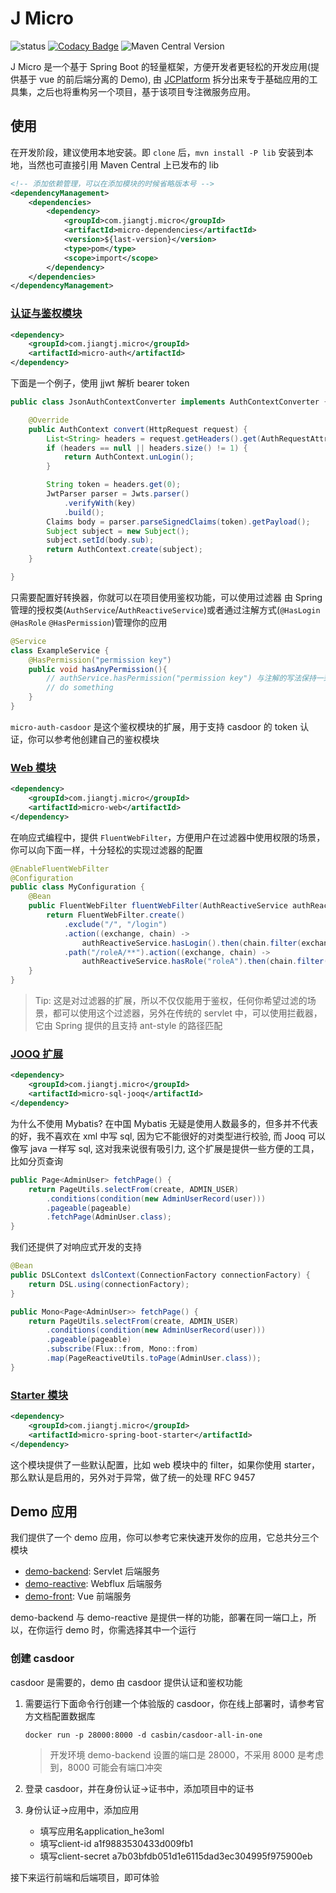 # J Micro

![status](https://img.shields.io/badge/status-developing-yellow.svg)
[![Codacy Badge](https://app.codacy.com/project/badge/Grade/1d836355f32d423cb487081709b5890d)](https://app.codacy.com/gh/jiangtj/jmicro/dashboard?utm_source=gh&utm_medium=referral&utm_content=&utm_campaign=Badge_grade)
![Maven Central Version](https://img.shields.io/maven-central/v/com.jiangtj.micro/parent)

J Micro 是一个基于 Spring Boot 的轻量框架，方便开发者更轻松的开发应用(提供基于 vue 的前后端分离的 Demo), 由 [JCPlatform](https://github.com/JiangTJ/jc-platform) 拆分出来专于基础应用的工具集，之后也将重构另一个项目，基于该项目专注微服务应用。

## 使用

在开发阶段，建议使用本地安装。即 `clone` 后，`mvn install -P lib` 安装到本地，当然也可直接引用 Maven Central 上已发布的 lib

```xml
<!-- 添加依赖管理，可以在添加模块的时候省略版本号 -->
<dependencyManagement>
    <dependencies>
        <dependency>
            <groupId>com.jiangtj.micro</groupId>
            <artifactId>micro-dependencies</artifactId>
            <version>${last-version}</version>
            <type>pom</type>
            <scope>import</scope>
        </dependency>
    </dependencies>
</dependencyManagement>
```

### [认证与鉴权模块](micro-auth)

```xml
<dependency>
    <groupId>com.jiangtj.micro</groupId>
    <artifactId>micro-auth</artifactId>
</dependency>
```

下面是一个例子，使用 jjwt 解析 bearer token

```java
public class JsonAuthContextConverter implements AuthContextConverter {

    @Override
    public AuthContext convert(HttpRequest request) {
        List<String> headers = request.getHeaders().get(AuthRequestAttributes.TOKEN_HEADER_NAME);
        if (headers == null || headers.size() != 1) {
            return AuthContext.unLogin();
        }

        String token = headers.get(0);
        JwtParser parser = Jwts.parser()
            .verifyWith(key)
            .build();
        Claims body = parser.parseSignedClaims(token).getPayload();
        Subject subject = new Subject();
        subject.setId(body.sub);
        return AuthContext.create(subject);
    }

}
```

只需要配置好转换器，你就可以在项目使用鉴权功能，可以使用过滤器 由 Spring 管理的授权类(`AuthService`/`AuthReactiveService`)或者通过注解方式(`@HasLogin` `@HasRole` `@HasPermission`)管理你的应用

```java
@Service
class ExampleService {
    @HasPermission("permission key")
    public void hasAnyPermission(){
        // authService.hasPermission("permission key") 与注解的写法保持一致
        // do something
    }
}
```

`micro-auth-casdoor` 是这个鉴权模块的扩展，用于支持 casdoor 的 token 认证，你可以参考他创建自己的鉴权模块

### [Web 模块](micro-web)

```xml
<dependency>
    <groupId>com.jiangtj.micro</groupId>
    <artifactId>micro-web</artifactId>
</dependency>
```

在响应式编程中，提供 `FluentWebFilter`，方便用户在过滤器中使用权限的场景，你可以向下面一样，十分轻松的实现过滤器的配置

```java
@EnableFluentWebFilter
@Configuration
public class MyConfiguration {
    @Bean
    public FluentWebFilter fluentWebFilter(AuthReactiveService authReactiveService) {
        return FluentWebFilter.create()
            .exclude("/", "/login")
            .action((exchange, chain) ->
                authReactiveService.hasLogin().then(chain.filter(exchange)))
            .path("/roleA/**").action((exchange, chain) ->
                authReactiveService.hasRole("roleA").then(chain.filter(exchange)));
    }
}
```

> Tip: 这是对过滤器的扩展，所以不仅仅能用于鉴权，任何你希望过滤的场景，都可以使用这个过滤器，另外在传统的 servlet 中，可以使用拦截器，它由 Spring 提供的且支持 ant-style 的路径匹配

### [JOOQ 扩展](micro-sql-jooq)

```xml
<dependency>
    <groupId>com.jiangtj.micro</groupId>
    <artifactId>micro-sql-jooq</artifactId>
</dependency>
```

为什么不使用 Mybatis? 在中国 Mybatis 无疑是使用人数最多的，但多并不代表的好，我不喜欢在 xml 中写 sql, 因为它不能很好的对类型进行校验, 而 Jooq 可以像写 java 一样写 sql, 这对我来说很有吸引力, 这个扩展是提供一些方便的工具，比如分页查询

```java
public Page<AdminUser> fetchPage() {
    return PageUtils.selectFrom(create, ADMIN_USER)
        .conditions(condition(new AdminUserRecord(user)))
        .pageable(pageable)
        .fetchPage(AdminUser.class);
}
```

我们还提供了对响应式开发的支持

```java
@Bean
public DSLContext dslContext(ConnectionFactory connectionFactory) {
    return DSL.using(connectionFactory);
}

public Mono<Page<AdminUser>> fetchPage() {
    return PageUtils.selectFrom(create, ADMIN_USER)
        .conditions(condition(new AdminUserRecord(user)))
        .pageable(pageable)
        .subscribe(Flux::from, Mono::from)
        .map(PageReactiveUtils.toPage(AdminUser.class));
}
```

### [Starter 模块](micro-spring-boot-starter)

```xml
<dependency>
    <groupId>com.jiangtj.micro</groupId>
    <artifactId>micro-spring-boot-starter</artifactId>
</dependency>
```

这个模块提供了一些默认配置，比如 web 模块中的 filter，如果你使用 starter，那么默认是启用的，另外对于异常，做了统一的处理 RFC 9457

## Demo 应用

我们提供了一个 demo 应用，你可以参考它来快速开发你的应用，它总共分三个模块

- [demo-backend](demo-backend): Servlet 后端服务
- [demo-reactive](demo-reactive): Webflux 后端服务
- [demo-front](demo-front): Vue 前端服务

demo-backend 与 demo-reactive 是提供一样的功能，部署在同一端口上，所以，在你运行 demo 时，你需选择其中一个运行

### 创建 casdoor

casdoor 是需要的，demo 由 casdoor 提供认证和鉴权功能

1. 需要运行下面命令行创建一个体验版的 casdoor，你在线上部署时，请参考官方文档配置数据库
    ```shell
    docker run -p 28000:8000 -d casbin/casdoor-all-in-one
    ```
    > 开发环境 demo-backend 设置的端口是 28000，不采用 8000 是考虑到，8000 可能会有端口冲突

2. 登录 casdoor，并在身份认证->证书中，添加项目中的证书
3. 身份认证->应用中，添加应用
    - 填写应用名application_he3oml
    - 填写client-id a1f9883530433d009fb1
    - 填写client-secret a7b03bfdb051d1e6115dad3ec304995f975900eb

接下来运行前端和后端项目，即可体验

